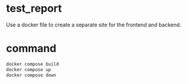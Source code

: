 # test_report
Use a docker file to create a separate site for the frontend and backend.
# command
```bash
docker compose build
docker compose up
docker compose down
```
